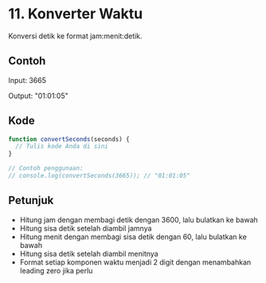 # 11. Konverter Waktu

Konversi detik ke format jam:menit:detik.

## Contoh

Input: 3665

Output: "01:01:05"

## Kode

```javascript
function convertSeconds(seconds) {
  // Tulis kode Anda di sini
}

// Contoh penggunaan:
// console.log(convertSeconds(3665)); // "01:01:05"
```

## Petunjuk
- Hitung jam dengan membagi detik dengan 3600, lalu bulatkan ke bawah
- Hitung sisa detik setelah diambil jamnya
- Hitung menit dengan membagi sisa detik dengan 60, lalu bulatkan ke bawah
- Hitung sisa detik setelah diambil menitnya
- Format setiap komponen waktu menjadi 2 digit dengan menambahkan leading zero jika perlu
